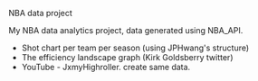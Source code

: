 NBA data project

My NBA data analytics project, data generated using NBA_API.

  - Shot chart per team per season (using JPHwang's structure)
  - The efficiency landscape graph (Kirk Goldsberry twitter)
  - YouTube - JxmyHighroller. create same data.
